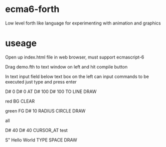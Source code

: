 # ecma6-forth
Low level forth like language for experimenting with animation and graphics

# useage
Open up index.html file in web browser, must support ecmascript-6

Drag demo.fth to text window on left and hit compile button

In text input field below text box on the left can input commands to be executed just type and press enter 

D# 0 D# 0 AT D# 100 D# 100 TO LINE DRAW 

red BG CLEAR

green FG D# 10 RADIUS CIRCLE DRAW

all

D# 40 D# 40 CURSOR_AT test 

S" Hello World
TYPE SPACE DRAW 
